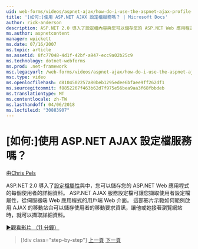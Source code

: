 ```yaml
---
uid: web-forms/videos/aspnet-ajax/how-do-i-use-the-aspnet-ajax-profile-services
title: '[如何:]使用 ASP.NET AJAX 設定檔服務嗎？ | Microsoft Docs'
author: rick-anderson
description: ASP.NET 2.0 導入了設定檔內容與您可以儲存您的 ASP.NET Web 應用程式的每個使用者的詳細資料。 允許 ASP.NET AJAX 服務設定檔...
ms.author: aspnetcontent
manager: wpickett
ms.date: 07/16/2007
ms.topic: article
ms.assetid: 8fc77048-4d1f-42bf-a947-ecc9a02b25c9
ms.technology: dotnet-webforms
ms.prod: .net-framework
msc.legacyurl: /web-forms/videos/aspnet-ajax/how-do-i-use-the-aspnet-ajax-profile-services
msc.type: video
ms.openlocfilehash: d8104502257a80beb1295edee6bfaee9ff262df1
ms.sourcegitcommit: f8852267f463b62d7f975e56bea9aa3f68fbbdeb
ms.translationtype: MT
ms.contentlocale: zh-TW
ms.lasthandoff: 04/06/2018
ms.locfileid: "30883907"
---
```

<a name="how-do-i-use-the-aspnet-ajax-profile-services"></a>[如何:]使用 ASP.NET AJAX 設定檔服務嗎？
====================
由[Chris Pels](https://twitter.com/chrispels)

ASP.NET 2.0 導入了[設定檔屬性](https://msdn.microsoft.com/library/at64shx3.aspx)與中，您可以儲存您的 ASP.NET Web 應用程式的每個使用者的詳細資料。 ASP.NET AJAX 服務設定檔可讓您擷取使用者設定檔屬性，從伺服器端 Web 應用程式的用戶端 Web 介面。 這部影片示範如何範例啟用 AJAX 的移動站台可以儲存使用者的移動要求資訊，讓他或她接著瀏覽網站時，就可以擷取詳細資料。

[&#9654;觀看影片 （11 分鐘）](https://channel9.msdn.com/Blogs/ASP-NET-Site-Videos/how-do-i-use-the-aspnet-ajax-profile-services)

> [!div class="step-by-step"]
> [上一頁](how-do-i-use-other-javascript-user-interface-libraries-with-aspnet-ajax.md)
> [下一頁](how-do-i-debug-aspnet-ajax-applications-using-visual-studio-2005.md)
